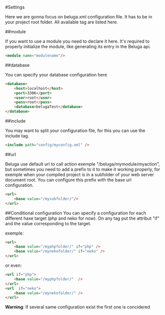 #Settings

Here we are gonna focus on beluga.xml configuration file. It has to be in your project root folder.
All available tag are listed here.

##module

If you want to use a module you need to declare it here. It's required to properly initialize the module, like generating its entry in the Beluga api.
```html
<module name="modulename"/>
```

##database

You can specify your database configuration here 

```html
<database>
  	<host>localhost</host>
	<port>3306</port>
	<user>root</user>
	<pass>root</pass>
	<database>belugaTest</database>
</database>
```

##include

You may want to split your configuration file, for this you can use the include tag.

```html
<include path="config/myconfig.xml" />
```

##url

Beluga use default url to call action exemple "/beluga/mymodule/myaction", but sometimes you need to add a prefix to it to make it working properly, for exemple when your compiled project is in a subfolder of your web server document root.
You can configure this prefix with the base url configuration.
```html
<url>
	<base value="/mysubfolder/"/>
</url>
```

##Conditional configuration
You can specify a configuration for each different haxe target (php and neko for now).
On any tag put the attribut "if" and the value corresponding to the target.

exemple:
```html
<url>
	<base value="/myphpfolder/" if="php" />
	<base value="/mynekofolder/" if="neko" />
</url>
```
or even:
```html
<url if="php">
	<base value="/myphpfolder/"  />
</url>
<url  if="neko">
	<base value="/mynekofolder/" />
</url>
```
**Warning**: If several same configuration exist the first one is concidered

